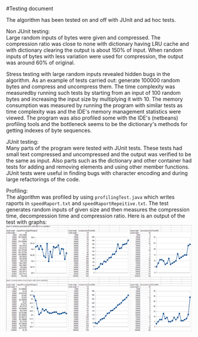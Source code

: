 #Testing document

The algorithm has been tested on and off with JUnit and ad hoc tests.

Non JUnit testing:  
Large random inputs of bytes were given and compressed.
The compression ratio was close to none with dictionary having LRU cache and with dictionary clearing the output is about 150% of input.
When random inputs of bytes with less variation were used for compression, the output was around 60% of original.

Stress testing with large random inputs revealed hidden bugs in the algorithm.
As an example of tests carried out: generate 100000 random bytes and compress and uncompress them.
The time complexity was measuredby running such tests by starting from an input of 100 random bytes and increasing the input size by multiplying it with 10.
The memory consumption was  measured by running the program with similar tests as time complexity was and the IDE's memory management statistics were viewed.
The program was also profiled some with the IDE's (netbeans) profiling tools and the bottleneck seems to be the dictionary's methods for getting indexes of byte sequences.

JUnit testing:  
Many parts of the program were tested with JUnit tests.
These tests had small text compressed and uncompressed and the output was verified to be the same as input.
Also parts such as the dictionary and other container had tests for adding and removing elements and using other member functions.
JUnit tests were useful in finding bugs with character encoding and during large refactorings of the code.

Profiling:  
The algorithm was profiled by using `profilingTest.java` which writes raports in `speedRaport.txt` and `speedRaportRepeitive.txt`.
The test generates random inputs of given size and then measures the compression time, decompression time and compression ratio.
Here is an output of the test with graphs:
[![/docs/images/profiling_1.png](/docs/images/profiling_1.png)](/docs/images/profiling_1.png)
